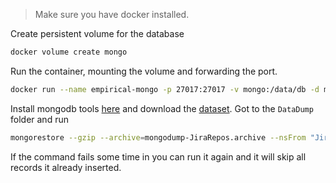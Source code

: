 > Make sure you have docker installed.

Create persistent volume for the database

```bash
docker volume create mongo
```

Run the container, mounting the volume and forwarding the port.

```bash
docker run --name empirical-mongo -p 27017:27017 -v mongo:/data/db -d mongo
```

Install mongodb tools [here](https://www.mongodb.com/docs/database-tools/installation/installation/) and download the [dataset](https://zenodo.org/record/7182101).
Got to the `DataDump` folder and run
```bash
mongorestore --gzip --archive=mongodump-JiraRepos.archive --nsFrom "JiraRepos.*" --nsTo "JiraRepos.*"
```

If the command fails some time in you can run it again and it will skip all records it already inserted.